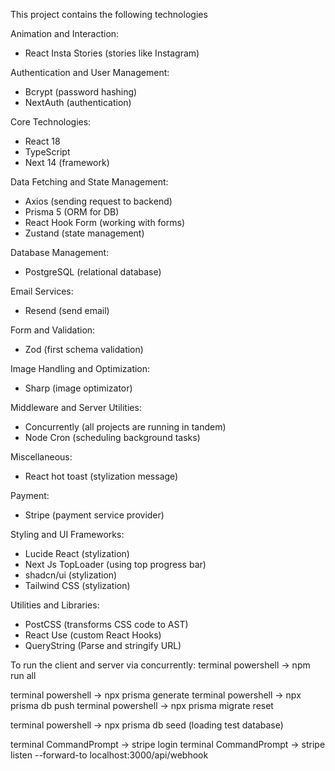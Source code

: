This project contains the following technologies

Animation and Interaction:
- React Insta Stories (stories like Instagram)

Authentication and User Management:
- Bcrypt (password hashing)
- NextAuth (authentication)

Core Technologies:
- React 18
- TypeScript
- Next 14 (framework)

Data Fetching and State Management:
- Axios (sending request to backend)
- Prisma 5 (ORM for DB)
- React Hook Form (working with forms)
- Zustand (state management)

Database Management:
- PostgreSQL (relational database)

Email Services:
- Resend (send email)

Form and Validation:
- Zod (first schema validation)

Image Handling and Optimization:
- Sharp (image optimizator)

Middleware and Server Utilities:
- Concurrently (all projects are running in tandem)
- Node Cron (scheduling background tasks)

Miscellaneous:
- React hot toast (stylization message)

Payment:
- Stripe (payment service provider)

Styling and UI Frameworks:
- Lucide React (stylization)
- Next Js TopLoader (using top progress bar)
- shadcn/ui (stylization)
- Tailwind CSS (stylization)

Utilities and Libraries:
- PostCSS (transforms CSS code to AST)
- React Use (custom React Hooks)
- QueryString (Parse and stringify URL)


To run the client and server via concurrently:
terminal powershell -> npm run all

terminal powershell -> npx prisma generate
terminal powershell -> npx prisma db push
terminal powershell -> npx prisma migrate reset

terminal powershell -> npx prisma db seed (loading test database)

terminal CommandPrompt -> stripe login
terminal CommandPrompt -> stripe listen --forward-to localhost:3000/api/webhook